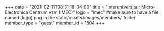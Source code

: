 +++
date = "2021-02-11T08:31:18-04:00"
title = "Interuniversitair Micro-Electronica Centrum vzm (IMEC)"
logo = "imec" #make sure to have a file named [logo].png in the static/assets/images/members/ folder
member_type = "guest"
member_id = 1504
+++